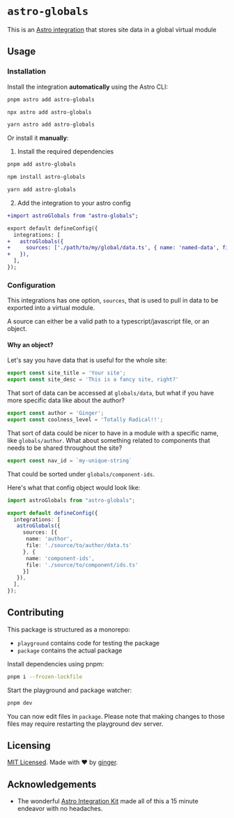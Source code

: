 # `astro-globals`

This is an [Astro integration](https://docs.astro.build/en/guides/integrations-guide/) that stores site data in a global virtual module

## Usage


### Installation

Install the integration **automatically** using the Astro CLI:

```bash
pnpm astro add astro-globals
```

```bash
npx astro add astro-globals
```

```bash
yarn astro add astro-globals
```

Or install it **manually**:

1. Install the required dependencies

```bash
pnpm add astro-globals
```

```bash
npm install astro-globals
```

```bash
yarn add astro-globals
```

2. Add the integration to your astro config

```diff
+import astroGlobals from "astro-globals";

export default defineConfig({
  integrations: [
+   astroGlobals({
+     sources: ['./path/to/my/global/data.ts', { name: 'named-data', file: './path/to/my/other/named-data.ts' }]
+   }),
  ],
});
```

### Configuration

This integrations has one option, `sources`, that is used to pull in data to be exported into a virtual module.

A source can either be a valid path to a typescript/javascript file, or an object.

#### Why an object?

Let's say you have data that is useful for the whole site:

```ts
export const site_title = 'Your site';
export const site_desc = 'This is a fancy site, right?'
```

That sort of data can be accessed at `globals/data`, but what if you have more specific data like about the author?

```ts
export const author = 'Ginger';
export const coolness_level = 'Totally Radical!!';
```

That sort of data could be nicer to have in a module with a specific name, like `globals/author`. What about something related to components that needs to be shared throughout the site?

```ts
export const nav_id = `my-unique-string`
```

That could be sorted under `globals/component-ids`.

Here's what that config object would look like:

```ts
import astroGlobals from "astro-globals";

export default defineConfig({
  integrations: [
   astroGlobals({
     sources: [{
      name: 'author',
      file: './source/to/author/data.ts'
     }, {
      name: 'component-ids',
      file: './source/to/component/ids.ts'
     }]
   }),
  ],
});
```

## Contributing

This package is structured as a monorepo:

- `playground` contains code for testing the package
- `package` contains the actual package

Install dependencies using pnpm: 

```bash
pnpm i --frozen-lockfile
```

Start the playground and package watcher:

```bash
pnpm dev
```

You can now edit files in `package`. Please note that making changes to those files may require restarting the playground dev server.

## Licensing

[MIT Licensed](https://github.com/gingerchew/astro-globals/blob/main/LICENSE). Made with ❤️ by [ginger](https://github.com/gingerchew/astro-globals).

## Acknowledgements

- The wonderful [Astro Integration Kit](https://astro-integration-kit.netlify.app/) made all of this a 15 minute endeavor with no headaches.
